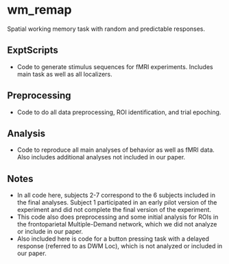# wm_remap
Spatial working memory task with random and predictable responses. 

## ExptScripts
- Code to generate stimulus sequences for fMRI experiments. Includes main task as well as all localizers.
## Preprocessing
- Code to do all data preprocessing, ROI identification, and trial epoching.
## Analysis
- Code to reproduce all main analyses of behavior as well as fMRI data. Also includes additional analyses not included in our paper.
## Notes
- In all code here, subjects 2-7 correspond to the 6 subjects included in the final analyses. Subject 1 participated in an early pilot version of the experiment and did not complete the final version of the experiment.
- This code also does preprocessing and some initial analysis for ROIs in the frontoparietal Multiple-Demand network, which we did not analyze or include in our paper. 
- Also included here is code for a button pressing task with a delayed response (referred to as DWM Loc), which is not analyzed or included in our paper.
